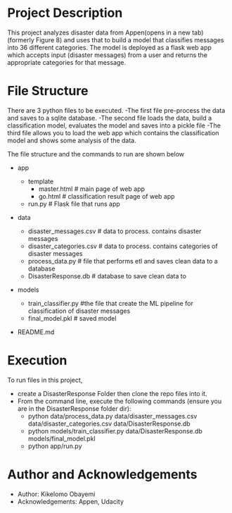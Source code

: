 # Project Description
This project analyzes disaster data from Appen(opens in a new tab) (formerly Figure 8) and uses that to build a model that classifies messages into 36 different categories. The model is deployed as a flask web app which accepts input (disaster messages) from a user and returns the appropriate categories for that message.

# File Structure
There are 3 python files to be executed. 
-The first file pre-process the data and saves to a sqlite database. 
-The second file loads the data, build a classification model, evaluates the model and saves into a pickle file
-The third file allows you to load the web app which contains the classification model and shows some analysis of the data.

The file structure and the commands to run are shown below

- app
  - template
    - master.html  # main page of web app
    - go.html  # classification result page of web app
  - run.py  # Flask file that runs app

- data
  - disaster_messages.csv  # data to process. contains disaster messages
  - disaster_categories.csv  # data to process. contains categories of disaster messages
  - process_data.py # file that performs etl and saves clean data to a database
  - DisasterResponse.db  # database to save clean data to

- models
  - train_classifier.py #the file that create the ML pipeline for classification of disaster messages
  - final_model.pkl  # saved model 

- README.md 


# Execution
To run files in this project,
- create a DisasterResponse Folder then clone the repo files into it.
- From the command line, execute the following commands (ensure you are in the DisasterResponse folder dir):
  - python data/process_data.py data/disaster_messages.csv data/disaster_categories.csv data/DisasterResponse.db 
  - python models/train_classifier.py data/DisasterResponse.db models/final_model.pkl
  - python app/run.py 

# Author and Acknowledgements
- Author: Kikelomo Obayemi
- Acknowledgements: Appen, Udacity
